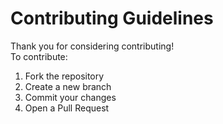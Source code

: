 # Contributing Guidelines

Thank you for considering contributing!  
To contribute:
1. Fork the repository
2. Create a new branch
3. Commit your changes
4. Open a Pull Request
